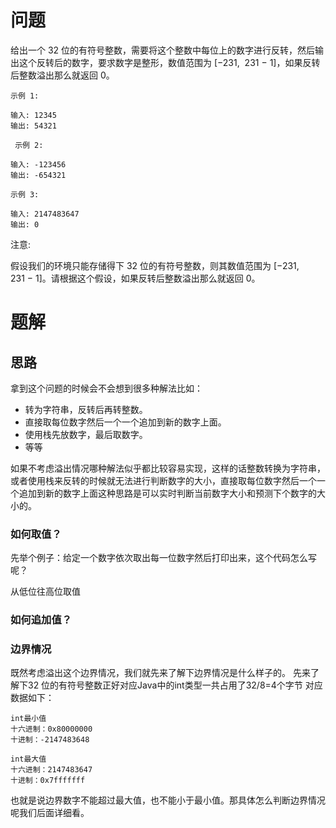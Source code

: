 # 问题

给出一个 32 位的有符号整数，需要将这个整数中每位上的数字进行反转，然后输出这个反转后的数字，要求数字是整形，数值范围为 [−231,  231 − 1]，如果反转后整数溢出那么就返回 0。

```
示例 1:

输入: 12345
输出: 54321
``` 

```
 示例 2:

输入: -123456
输出: -654321
```

```
示例 3:

输入: 2147483647
输出: 0
```

注意:

假设我们的环境只能存储得下 32 位的有符号整数，则其数值范围为 [−231,  231 − 1]。请根据这个假设，如果反转后整数溢出那么就返回 0。
 

# 题解

## 思路
拿到这个问题的时候会不会想到很多种解法比如：

-  转为字符串，反转后再转整数。
- 直接取每位数字然后一个一个追加到新的数字上面。
- 使用栈先放数字，最后取数字。
- 等等

如果不考虑溢出情况哪种解法似乎都比较容易实现，这样的话整数转换为字符串，或者使用栈来反转的时候就无法进行判断数字的大小，直接取每位数字然后一个一个追加到新的数字上面这种思路是可以实时判断当前数字大小和预测下个数字的大小的。


### 如何取值？

先举个例子：给定一个数字依次取出每一位数字然后打印出来，这个代码怎么写呢？

从低位往高位取值

### 如何追加值？


### 边界情况

既然考虑溢出这个边界情况，我们就先来了解下边界情况是什么样子的。
先来了解下32 位的有符号整数正好对应Java中的int类型一共占用了32/8=4个字节
对应数据如下：
```
int最小值
十六进制：0x80000000
十进制：-2147483648

int最大值
十六进制：2147483647
十进制：0x7fffffff
```

也就是说边界数字不能超过最大值，也不能小于最小值。那具体怎么判断边界情况呢我们后面详细看。


